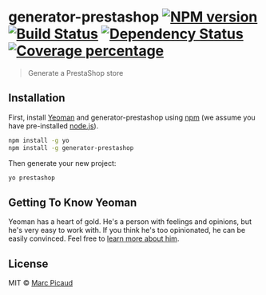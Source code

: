 # generator-prestashop [![NPM version][npm-image]][npm-url] [![Build Status][travis-image]][travis-url] [![Dependency Status][daviddm-image]][daviddm-url] [![Coverage percentage][coveralls-image]][coveralls-url]
> Generate a PrestaShop store

## Installation

First, install [Yeoman](http://yeoman.io) and generator-prestashop using [npm](https://www.npmjs.com/) (we assume you have pre-installed [node.js](https://nodejs.org/)).

```bash
npm install -g yo
npm install -g generator-prestashop
```

Then generate your new project:

```bash
yo prestashop
```

## Getting To Know Yeoman

Yeoman has a heart of gold. He&#39;s a person with feelings and opinions, but he&#39;s very easy to work with. If you think he&#39;s too opinionated, he can be easily convinced. Feel free to [learn more about him](http://yeoman.io/).

## License

MIT © [Marc Picaud](https://github.com/marcpicaud)


[npm-image]: https://badge.fury.io/js/generator-prestashop.svg
[npm-url]: https://npmjs.org/package/generator-prestashop
[travis-image]: https://travis-ci.org/marcpicaud/generator-prestashop.svg?branch=master
[travis-url]: https://travis-ci.org/marcpicaud/generator-prestashop
[daviddm-image]: https://david-dm.org/marcpicaud/generator-prestashop.svg?theme=shields.io
[daviddm-url]: https://david-dm.org/marcpicaud/generator-prestashop
[coveralls-image]: https://coveralls.io/repos/marcpicaud/generator-prestashop/badge.svg
[coveralls-url]: https://coveralls.io/r/marcpicaud/generator-prestashop
